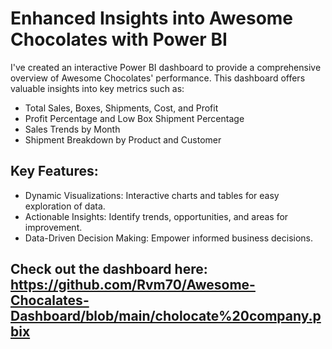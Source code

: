 # Enhanced Insights into Awesome Chocolates with Power BI

I've created an interactive Power BI dashboard to provide a comprehensive overview of Awesome Chocolates' performance. This dashboard offers valuable insights into key metrics such as:
- Total Sales, Boxes, Shipments, Cost, and Profit
- Profit Percentage and Low Box Shipment Percentage
- Sales Trends by Month
- Shipment Breakdown by Product and Customer

## Key Features:
 - Dynamic Visualizations: Interactive charts and tables for easy exploration of data.
 - Actionable Insights: Identify trends, opportunities, and areas for improvement.
 - Data-Driven Decision Making: Empower informed business decisions.

## Check out the dashboard here: https://github.com/Rvm70/Awesome-Chocalates-Dashboard/blob/main/cholocate%20company.pbix

